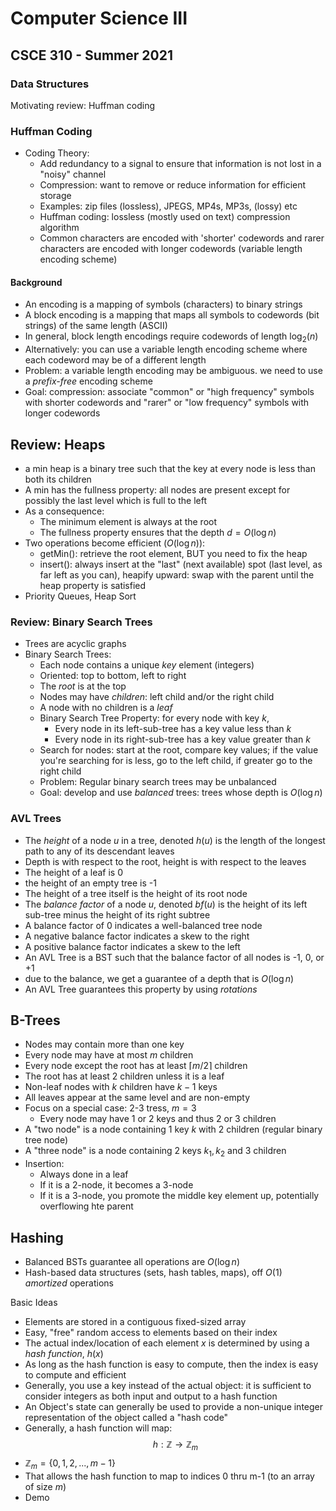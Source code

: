 # Computer Science III
## CSCE 310 - Summer 2021
### Data Structures

Motivating review: Huffman coding

### Huffman Coding

* Coding Theory:
  * Add redundancy to a signal to ensure that information is not lost in a "noisy" channel
  * Compression: want to remove or reduce information for efficient storage
  * Examples: zip files (lossless), JPEGS, MP4s, MP3s, (lossy) etc
  * Huffman coding: lossless (mostly used on text) compression algorithm
  * Common characters are encoded with 'shorter' codewords and rarer characters are encoded with longer codewords (variable length encoding scheme)

#### Background

* An encoding is a mapping of symbols (characters) to binary strings
* A block encoding is a mapping that maps all symbols to codewords (bit strings) of the same length (ASCII)
* In general, block length encodings require codewords of length $\log_2(n)$
* Alternatively: you can use a variable length encoding scheme where each codeword may be of a different length
* Problem: a variable length encoding may be ambiguous.  we need to use a *prefix-free* encoding scheme
* Goal: compression: associate "common" or "high frequency" symbols with shorter codewords and "rarer" or "low frequency" symbols with longer codewords

## Review: Heaps

* a min heap is a binary tree such that the key at every node is less than both its children
* A min has the fullness property: all nodes are present except for possibly the last level which is full to the left
* As a consequence:
  * The minimum element is always at the root
  * The fullness property ensures that the depth $d = O(\log{n})$
* Two operations become efficient ($O(\log{n})$):
  * getMin(): retrieve the root element, BUT you need to fix the heap
  * insert(): always insert at the "last" (next available) spot (last level, as far left as you can), heapify upward: swap with the parent until the heap property is satisfied
* Priority Queues, Heap Sort

### Review: Binary Search Trees

* Trees are acyclic graphs
* Binary Search Trees:
  * Each node contains a unique *key* element (integers)
  * Oriented: top to bottom, left to right
  * The *root* is at the top
  * Nodes may have *children*: left child and/or the right child
  * A node with no children is a *leaf*
  * Binary Search Tree Property: for every node with key $k$,
    * Every node in its left-sub-tree has a key value less than $k$
    * Every node in its right-sub-tree has a key value greater than $k$
  * Search for nodes: start at the root, compare key values; if the value you're searching for is less, go to the left child, if greater go to the right child
  * Problem: Regular binary search trees may be unbalanced
  * Goal: develop and use *balanced* trees: trees whose depth is $O(\log{n})$

### AVL Trees

* The *height* of a node $u$ in a tree, denoted $h(u)$ is the length of the longest path to any of its descendant leaves
* Depth is with respect to the root, height is with respect to the leaves
* The height of a leaf is 0
* the height of an empty tree is -1
* The height of a tree itself is the height of its root node
*  The *balance factor* of a node $u$, denoted $bf(u)$ is the height of its left sub-tree minus the height of its right subtree
  * A balance factor of 0 indicates a well-balanced tree node
  * A negative balance factor indicates a skew to the right
  * A positive balance factor indicates a skew to the left
* An AVL Tree is a BST such that the balance factor of all nodes is -1, 0, or +1
* due to the balance, we get a guarantee of a depth that is $O(\log{n})$
* An AVL Tree guarantees this property by using *rotations*

## B-Trees

* Nodes may contain more than one key
* Every node may have at most $m$ children
* Every node except the root has at least $\lceil m/2 \rceil$ children
* The root has at least 2 children unless it is a leaf
* Non-leaf nodes with $k$ children have $k-1$ keys
* All leaves appear at the same level and are non-empty
* Focus on a special case: 2-3 tress, $m = 3$
  * Every node may have 1 or 2 keys and thus 2 or 3 children
* A "two node" is a node containing 1 key $k$ with 2 children (regular binary tree node)
* A "three node" is a node containing 2 keys $k_1, k_2$ and 3 children
* Insertion:
  * Always done in a leaf
  * If it is a 2-node, it becomes a 3-node
  * If it is a 3-node, you promote the middle key element up, potentially overflowing hte parent

## Hashing

* Balanced BSTs guarantee all operations are $O(\log{n})$
* Hash-based data structures (sets, hash tables, maps), off $O(1)$ *amortized* operations

Basic Ideas

* Elements are stored in a contiguous fixed-sized array
* Easy, "free" random access to elements based on their index
* The actual index/location of each element $x$ is determined by using a *hash function*, $h(x)$
* As long as the hash function is easy to compute, then the index is easy to compute and efficient
* Generally, you use a key instead of the actual object: it is sufficient to consider integers as both input and output to a hash function
* An Object's state can generally be used to provide a non-unique integer representation of the object called a "hash code"
* Generally, a hash function will map:
$$h: \mathbb{Z} \rightarrow \mathbb{Z}_m$$
* $\mathbb{Z}_m = \{0, 1, 2, ..., m-1\}$
* That allows the hash function to map to indices 0 thru m-1 (to an array of size $m$)
* Demo



```







```
